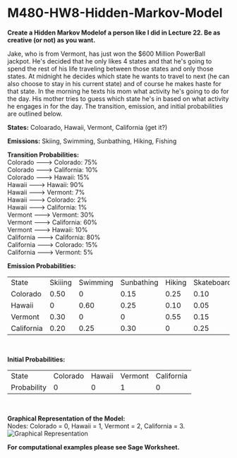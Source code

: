 M480-HW8-Hidden-Markov-Model
============================

<b>Create a Hidden Markov Modelof a person like I did in Lecture 22. Be as creative (or not) as you want. </b>

<p>
Jake, who is from Vermont, has just won the $600 Million PowerBall jackpot. He's decided that he only likes 4 states and that he's going to spend the rest of his life traveling between those states and only those states. At midnight he decides which state he wants to travel to next (he can also choose to stay in his current state) and of course he makes haste for that state.  In the morning he texts his mom what activity he's going to do for the day. His mother tries to guess which state he's in based on what activity he engages in for the day. The transition, emission, and initial probabilities are outlined below.
</p>

<b>States:</b> Coloarado, Hawaii, Vermont, California (get it?)

<b>Emissions:</b> Skiing, Swimming, Sunbathing, Hiking, Fishing <br>

<b>Transition Probabilities:</b> <br>
Colorado ---> Colorado: 75% <br>
Colorado ---> California: 10% <br>
Colorado ---> Hawaii: 15% <br>
Hawaii ---> Hawaii: 90% <br>
Hawaii ---> Vermont: 7% <br>
Hawaii ---> Colorado: 2% <br>
Hawaii ---> California: 1% <br>
Vermont ---> Vermont: 30% <br>
Vermont ---> California: 60% <br>
Vermont ---> Hawaii: 10% <br>
California ---> California: 80% <br>
California ---> Colorado: 15% <br>
California ---> Vermont: 5% <br>

<b>Emission Probabilities:</b>
<table>
	<tr>
		<td>State</td>
		<td>Skiiing</td>
		<td>Swimming</td>
		<td>Sunbathing</td>
		<td>Hiking</td>
		<td>Skateboarding</td>
	</tr>
	<tr>
		<td>Colorado</td>
		<td>0.50</td>
		<td>0</td>
		<td>0.15</td>
		<td>0.25</td>
		<td>0.10</td>
	</tr>
	<tr>
		<td>Hawaii</td>
		<td>0</td>
		<td>0.60</td>
		<td>0.25</td>
		<td>0.10</td>
		<td>0.05</td>
	</tr>
	<tr>
		<td>Vermont</td>
		<td>0.30</td>
		<td>0</td>
		<td>0</td>
		<td>0.55</td>
		<td>0.15</td>		
	</tr>
	<tr>
		<td>California</td>
		<td>0.20</td>
		<td>0.25</td>
		<td>0.30</td>
		<td>0</td>
		<td>0.25</td>
	</tr>
</table> <br>


<b>Initial Probabilities:</b>
<table>
	<tr>
		<td>State</td>
		<td>Colorado</td>
		<td>Hawaii</td>
		<td>Vermont</td>
		<td>California</td>
	</tr>
	<tr>
		<td>Probability</td>
		<td>0</td>
		<td>0</td>
		<td>1</td>
		<td>0</td>
	</tr>
</table> <br>

<p>
<b>Graphical Representation of the Model:</b><br>
Nodes: Colorado = 0, Hawaii = 1, Vermont = 2, California = 3.<br>
<img src="https://dl.dropboxusercontent.com/u/66800298/M480_HW8_HMM_Graph.png" alt="Graphical Representation">
</p>


<b>For computational examples please see Sage Worksheet.</b>